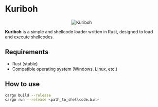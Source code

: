 # Kuriboh

<p align="center">
  <img src="https://uploads1.yugioh.com/card_images/275/detail/Kuriboh.jpg?1375127846" alt="Kuriboh" />
</p>

**Kuriboh** is a simple and  shellcode loader written in Rust, designed to load and execute shellcodes.

## Requirements

- Rust (stable)
- Compatible operating system (Windows, Linux, etc.)

## How to use
```bash
cargo build --release
cargo run --release <path_to_shellcode.bin>
```
